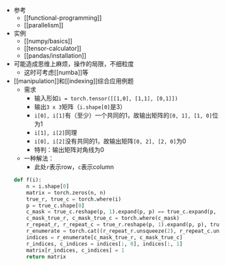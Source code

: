 - 参考
  - [[functional-programming]]
  - [[parallelism]]
- 实例
  - [[numpy/basics]]
  - [[tensor-calculator]]
  - [[pandas/installation]]
- 可能造成思维上麻烦，操作的局限，不细粒度
  - 这时可考虑[[numba]]等
- [[manipulation]]和[[indexing]]综合应用例题
  - 需求
    - 输入形如`i = torch.tensor([[1,0], [1,1], [0,1]])`
    - 输出`3 x 3`矩阵（`i.shape[0]`是3）
    - `i[0], i[1]`有（至少）一个共同的1，故输出矩阵的`[0, 1], [1, 0]`位为1
    - `i[1], i[2]`同理
    - `i[0], i[2]`没有共同的1，故输出矩阵`[0, 2], [2, 0]`为0
    - 特判：输出矩阵对角线为0
  - 一种解法：
    - 此处`r`表示row，`c`表示column
  ```python
  def f(i):
      n = i.shape[0]
      matrix = torch.zeros(n, n)
      true_r, true_c = torch.where(i)
      p = true_c.shape[0]
      c_mask = true_c.reshape(p, 1).expand(p, p) == true_c.expand(p, p) - torch.eye(p)
      c_mask_true_r, c_mask_true_c = torch.where(c_mask)
      r_repeat_r, r_repeat_c = true_r.reshape(p, 1).expand(p, p), true_r.expand(p, p)
      r_enumerate = torch.cat((r_repeat_r.unsqueeze(2), r_repeat_c.unsqueeze(2)), 2)
      indices = r_enumerate[c_mask_true_r, c_mask_true_c]
      r_indices, c_indices = indices[:, 0], indices[:, 1]
      matrix[r_indices, c_indices] = 1
      return matrix
  ```